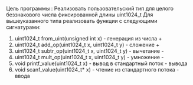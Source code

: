 Цель программы : 
Реализовать пользовательский тип для целого беззнакового числа
фиксированной длины uint1024_t
Для вышеуказанного типа реализовать функции с следующими
сигнатурами:
1. uint1024_t from_uint(unsigned int x) - генерация из числа    +
2. uint1024_t add_op(uint1024_t x, uint1024_t y) - сложение     +
3. uint1024_t subtr_op(uint1024_t x, uint1024_t y) - вычетание  -
4. uint1024_t mult_op(uint1024_t x, uint1024_t y) - умножение   -
5. void printf_value(uint1024_t x) - вывод в стандартный поток  -
вывода
6. void scanf_value(uint1024_t* x) - чтение из стандартного потока -
ввода
